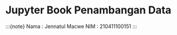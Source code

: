 # Jupyter Book Penambangan Data

<!--This is a small sample book to give you a feel for how book content is-->
<!--structured.-->

<!--:::{note}-->
<!--Here is a note!-->
<!--:::-->

<!--And here is a code block:-->

<!--```-->
<!--e = mc^2-->
<!--```-->

<!--Check out the content pages bundled with this sample book to see more.-->

:::{note}
Nama : Jennatul Macwe
NIM  : 210411100151
:::